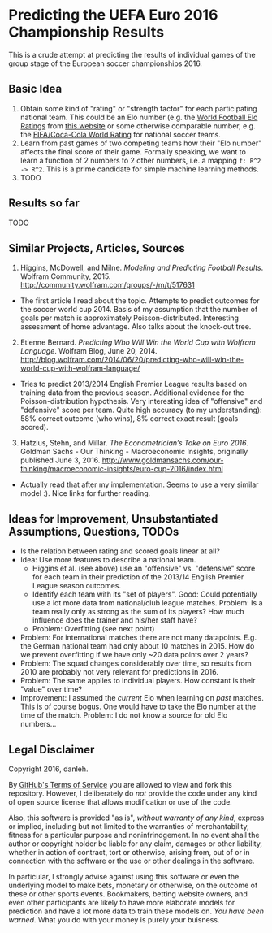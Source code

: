 # Predicting the UEFA Euro 2016 Championship Results
This is a crude attempt at predicting the results of individual games of the group stage of the European soccer championships 2016. 

## Basic Idea

1. Obtain some kind of "rating" or "strength factor" for each participating national team. This could be an Elo number (e.g. the [World Football Elo Ratings](https://en.wikipedia.org/wiki/World_Football_Elo_Ratings) from [this website](http://www.eloratings.net/world.html) or some otherwise comparable number, e.g. the [FIFA/Coca-Cola World Rating](http://www.fifa.com/fifa-world-ranking/ranking-table/men/index.html) for national soccer teams.
2. Learn from past games of two competing teams how their "Elo number" affects the final score of their game. Formally speaking, we want to learn a function of 2 numbers to 2 other numbers, i.e. a mapping ```f: R^2 -> R^2```. This is a prime candidate for simple machine learning methods.
3. TODO

## Results so far

TODO

## Similar Projects, Articles, Sources

1. Higgins, McDowell, and Milne. _Modeling and Predicting Football Results_. Wolfram Community, 2015. http://community.wolfram.com/groups/-/m/t/517631
  + The first article I read about the topic. Attempts to predict outcomes for the soccer world cup 2014. Basis of my assumption that the number of goals per match is approximately Poisson-distributed. Interesting assessment of home advantage. Also talks about the knock-out tree.
2. Etienne Bernard. _Predicting Who Will Win the World Cup with Wolfram Language_. Wolfram Blog, June 20, 2014. http://blog.wolfram.com/2014/06/20/predicting-who-will-win-the-world-cup-with-wolfram-language/
  + Tries to predict 2013/2014 English Premier League results based on training data from the previous season. Additional evidence for the Poisson-distribution hypothesis. Very interesting idea of "offensive" and "defensive" score per team. Quite high accuracy (to my understanding): 58% correct outcome (who wins), 8% correct exact result (goals scored).
3. Hatzius, Stehn, and Millar. _The Econometrician’s Take on Euro 2016_. Goldman Sachs - Our Thinking - Macroeconomic Insights, originally published June 3, 2016. http://www.goldmansachs.com/our-thinking/macroeconomic-insights/euro-cup-2016/index.html
  + Actually read that after my implementation. Seems to use a very similar model :). Nice links for further reading.

## Ideas for Improvement, Unsubstantiated Assumptions, Questions, TODOs

- Is the relation between rating and scored goals linear at all?
- Idea: Use more features to describe a national team. 
  + Higgins et al. (see above) use an "offensive" vs. "defensive" score for each team in their prediction of the 2013/14 English Premier League season outcomes.
  + Identify each team with its "set of players". Good: Could potentially use a lot more data from national/club league matches. Problem: Is a team really only as strong as the sum of its players? How much influence does the trainer and his/her staff have?
  + Problem: Overfitting (see next point)
- Problem: For international matches there are not many datapoints. E.g. the German national team had only about 10 matches in 2015. How do we prevent overfitting if we have only ~20 data points over 2 years?
- Problem: The squad changes considerably over time, so results from 2010 are probably not very relevant for predictions in 2016. 
- Problem: The same applies to individual players. How constant is their "value" over time?
- Improvement: I assumed the _current_ Elo when learning on _past_ matches. This is of course bogus. One would have to take the Elo number at the time of the match. Problem: I do not know a source for old Elo numbers...

## Legal Disclaimer
Copyright 2016, danleh. 

By [GitHub's Terms of Service](https://help.github.com/articles/github-terms-of-service/#f-copyright-and-content-ownership) you are allowed to view and fork this repository. However, I deliberately do _not_ provide the code under any kind of open source license that allows modification or use of the code.

Also, this software is provided "as is", _without warranty of any kind_, express or implied, including but not limited to the warranties of merchantability, fitness for a particular purpose and noninfrindgement. In no event shall the author or copyright holder be liable for any claim, damages or other liability, whether in action of contract, tort or otherwise, arising from, out of or in connection with the software or the use or other dealings in the software.

In particular, I strongly advise against using this software or even the underlying model to make bets, monetary or otherwise, on the outcome of these or other sports events. Bookmakers, betting website owners, and even other participants are likely to have more elaborate models for prediction and have a lot more data to train these models on. _You have been warned_. What you do with your money is purely your buisness.
